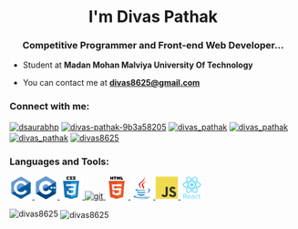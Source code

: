 <h1 align="center">I'm Divas Pathak</h1>
<h3 align="center">Competitive Programmer and Front-end Web Developer...</h3>

- Student at **Madan Mohan Malviya University Of Technology**

- You can contact me at **divas8625@gmail.com**

<h3 align="left">Connect with me:</h3>
<p align="left">
<a href="https://twitter.com/dsaurabhp" target="blank"><img align="center" src="https://raw.githubusercontent.com/rahuldkjain/github-profile-readme-generator/master/src/images/icons/Social/twitter.svg" alt="dsaurabhp" height="30" width="40" /></a>
<a href="https://linkedin.com/in/divas-pathak-9b3a58205" target="blank"><img align="center" src="https://raw.githubusercontent.com/rahuldkjain/github-profile-readme-generator/master/src/images/icons/Social/linked-in-alt.svg" alt="divas-pathak-9b3a58205" height="30" width="40" /></a>
<a href="https://instagram.com/divas_pathak" target="blank"><img align="center" src="https://raw.githubusercontent.com/rahuldkjain/github-profile-readme-generator/master/src/images/icons/Social/instagram.svg" alt="divas_pathak" height="30" width="40" /></a>
<a href="https://www.codechef.com/users/divas_pathak" target="blank"><img align="center" src="https://cdn.jsdelivr.net/npm/simple-icons@3.1.0/icons/codechef.svg" alt="divas_pathak" height="30" width="40" /></a>
<a href="https://www.hackerrank.com/divas_pathak" target="blank"><img align="center" src="https://raw.githubusercontent.com/rahuldkjain/github-profile-readme-generator/master/src/images/icons/Social/hackerrank.svg" alt="divas_pathak" height="30" width="40" /></a>
<a href="https://www.leetcode.com/divas8625" target="blank"><img align="center" src="https://raw.githubusercontent.com/rahuldkjain/github-profile-readme-generator/master/src/images/icons/Social/leet-code.svg" alt="divas8625" height="30" width="40" /></a>
</p>

<h3 align="left">Languages and Tools:</h3>
<p align="left"> <a href="https://www.cprogramming.com/" target="_blank" rel="noreferrer"> <img src="https://raw.githubusercontent.com/devicons/devicon/master/icons/c/c-original.svg" alt="c" width="40" height="40"/> </a> <a href="https://www.w3schools.com/cpp/" target="_blank" rel="noreferrer"> <img src="https://raw.githubusercontent.com/devicons/devicon/master/icons/cplusplus/cplusplus-original.svg" alt="cplusplus" width="40" height="40"/> </a> <a href="https://www.w3schools.com/css/" target="_blank" rel="noreferrer"> <img src="https://raw.githubusercontent.com/devicons/devicon/master/icons/css3/css3-original-wordmark.svg" alt="css3" width="40" height="40"/> </a> <a href="https://git-scm.com/" target="_blank" rel="noreferrer"> <img src="https://www.vectorlogo.zone/logos/git-scm/git-scm-icon.svg" alt="git" width="40" height="40"/> </a> <a href="https://www.w3.org/html/" target="_blank" rel="noreferrer"> <img src="https://raw.githubusercontent.com/devicons/devicon/master/icons/html5/html5-original-wordmark.svg" alt="html5" width="40" height="40"/> </a> <a href="https://www.java.com" target="_blank" rel="noreferrer"> <img src="https://raw.githubusercontent.com/devicons/devicon/master/icons/java/java-original.svg" alt="java" width="40" height="40"/> </a> <a href="https://developer.mozilla.org/en-US/docs/Web/JavaScript" target="_blank" rel="noreferrer"> <img src="https://raw.githubusercontent.com/devicons/devicon/master/icons/javascript/javascript-original.svg" alt="javascript" width="40" height="40"/> </a> <a href="https://reactjs.org/" target="_blank" rel="noreferrer"> <img src="https://raw.githubusercontent.com/devicons/devicon/master/icons/react/react-original-wordmark.svg" alt="react" width="40" height="40"/> </a> </p>

<p><img align="left" src="https://github-readme-stats.vercel.app/api/top-langs?username=divas8625&show_icons=true&locale=en&layout=compact" alt="divas8625" /></p>

<p>&nbsp;<img align="center" src="https://github-readme-stats.vercel.app/api?username=divas8625&show_icons=true&locale=en" alt="divas8625" /></p>
